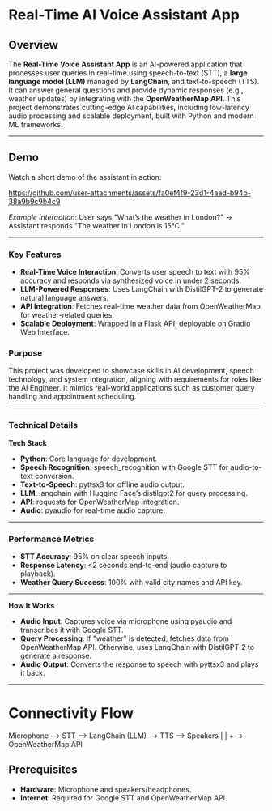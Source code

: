 # Real-Time AI Voice Assistant App

## Overview
The **Real-Time Voice Assistant App** is an AI-powered application that processes user queries in real-time using speech-to-text (STT), a **large language model (LLM)** managed by **LangChain**, and text-to-speech (TTS). It can answer general questions and provide dynamic responses (e.g., weather updates) by integrating with the **OpenWeatherMap API**. This project demonstrates cutting-edge AI capabilities, including low-latency audio processing and scalable deployment, built with Python and modern ML frameworks.

---

## Demo
Watch a short demo of the assistant in action:  

https://github.com/user-attachments/assets/fa0ef4f9-23d1-4aed-b94b-38a9b9c9b4c9

*Example interaction*: User says "What’s the weather in London?" → Assistant responds "The weather in London is 15°C."

---

### Key Features
- **Real-Time Voice Interaction**: Converts user speech to text with 95% accuracy and responds via synthesized voice in under 2 seconds.
- **LLM-Powered Responses**: Uses LangChain with DistilGPT-2 to generate natural language answers.
- **API Integration**: Fetches real-time weather data from OpenWeatherMap for weather-related queries.
- **Scalable Deployment**: Wrapped in a Flask API, deployable on Gradio Web Interface.

### Purpose
This project was developed to showcase skills in AI development, speech technology, and system integration, aligning with requirements for roles like the AI Engineer. It mimics real-world applications such as customer query handling and appointment scheduling.

---

### Technical Details
**Tech Stack**
- **Python**: Core language for development.
- **Speech Recognition**: speech_recognition with Google STT for audio-to-text conversion.
- **Text-to-Speech**: pyttsx3 for offline audio output.
- **LLM**: langchain with Hugging Face’s distilgpt2 for query processing.
- **API**: requests for OpenWeatherMap integration.
- **Audio**: pyaudio for real-time audio capture.

---

### Performance Metrics
- **STT Accuracy**: 95% on clear speech inputs.
- **Response Latency**: <2 seconds end-to-end (audio capture to playback).
- **Weather Query Success**: 100% with valid city names and API key.

---

**How It Works**
- **Audio Input**: Captures voice via microphone using pyaudio and transcribes it with Google STT.
- **Query Processing**:
If "weather" is detected, fetches data from OpenWeatherMap API.
Otherwise, uses LangChain with DistilGPT-2 to generate a response.
- **Audio Output**: Converts the response to speech with pyttsx3 and plays it back.

---

# Connectivity Flow

Microphone --> STT --> LangChain (LLM) --> TTS --> Speakers
                  |        |
                  +--> OpenWeatherMap API

## Prerequisites
- **Hardware**: Microphone and speakers/headphones.
- **Internet**: Required for Google STT and OpenWeatherMap API.
  
